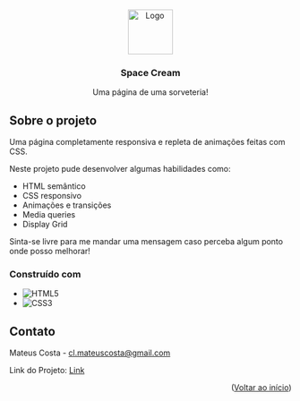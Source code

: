 <a name="readme-top"></a>

<br />
<div align="center">
  <a href="https://github.com/clmateus/Space-Cream">
    <img src="images/logo1.png" alt="Logo" width="80" height="80">
  </a>

  <h3 align="center">Space Cream</h3>

  <p align="center">
    Uma página de uma sorveteria!
  </p>
</div>


## Sobre o projeto

Uma página completamente responsiva e repleta de animações feitas com CSS.

Neste projeto pude desenvolver algumas habilidades como:
* HTML semântico
* CSS responsivo
* Animações e transições
* Media queries
* Display Grid

Sinta-se livre para me mandar uma mensagem caso perceba algum ponto onde posso melhorar! 

### Construído com

* ![HTML5](https://img.shields.io/badge/html5-%23E34F26.svg?style=for-the-badge&logo=html5&logoColor=white)
* ![CSS3](https://img.shields.io/badge/css3-%231572B6.svg?style=for-the-badge&logo=css3&logoColor=white)

## Contato

Mateus Costa - cl.mateuscosta@gmail.com

Link do Projeto: [Link](https://clmateus.github.io/nome-do-projeto)

<p align="right">(<a href="#readme-top">Voltar ao início</a>)</p>
